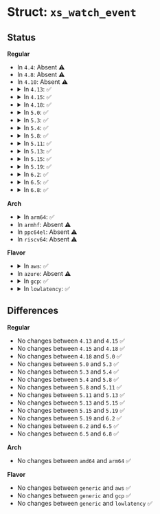 # Struct: <code>xs_watch_event</code>

## Status
<b>Regular</b>
<ul>
<li>
In <code>4.4</code>: Absent ⚠️
</li>
<li>
In <code>4.8</code>: Absent ⚠️
</li>
<li>
In <code>4.10</code>: Absent ⚠️
</li>
<li>
<details>
<summary>In <code>4.13</code>: ✅</summary>

```c
struct xs_watch_event {
    struct list_head list;
    unsigned int len;
    struct xenbus_watch *handle;
    const char *path;
    const char *token;
    char body[0];
};
```
</details>
</li>
<li>
<details>
<summary>In <code>4.15</code>: ✅</summary>

```c
struct xs_watch_event {
    struct list_head list;
    unsigned int len;
    struct xenbus_watch *handle;
    const char *path;
    const char *token;
    char body[0];
};
```
</details>
</li>
<li>
<details>
<summary>In <code>4.18</code>: ✅</summary>

```c
struct xs_watch_event {
    struct list_head list;
    unsigned int len;
    struct xenbus_watch *handle;
    const char *path;
    const char *token;
    char body[0];
};
```
</details>
</li>
<li>
<details>
<summary>In <code>5.0</code>: ✅</summary>

```c
struct xs_watch_event {
    struct list_head list;
    unsigned int len;
    struct xenbus_watch *handle;
    const char *path;
    const char *token;
    char body[0];
};
```
</details>
</li>
<li>
<details>
<summary>In <code>5.3</code>: ✅</summary>

```c
struct xs_watch_event {
    struct list_head list;
    unsigned int len;
    struct xenbus_watch *handle;
    const char *path;
    const char *token;
    char body[0];
};
```
</details>
</li>
<li>
<details>
<summary>In <code>5.4</code>: ✅</summary>

```c
struct xs_watch_event {
    struct list_head list;
    unsigned int len;
    struct xenbus_watch *handle;
    const char *path;
    const char *token;
    char body[0];
};
```
</details>
</li>
<li>
<details>
<summary>In <code>5.8</code>: ✅</summary>

```c
struct xs_watch_event {
    struct list_head list;
    unsigned int len;
    struct xenbus_watch *handle;
    const char *path;
    const char *token;
    char body[0];
};
```
</details>
</li>
<li>
<details>
<summary>In <code>5.11</code>: ✅</summary>

```c
struct xs_watch_event {
    struct list_head list;
    unsigned int len;
    struct xenbus_watch *handle;
    const char *path;
    const char *token;
    char body[0];
};
```
</details>
</li>
<li>
<details>
<summary>In <code>5.13</code>: ✅</summary>

```c
struct xs_watch_event {
    struct list_head list;
    unsigned int len;
    struct xenbus_watch *handle;
    const char *path;
    const char *token;
    char body[0];
};
```
</details>
</li>
<li>
<details>
<summary>In <code>5.15</code>: ✅</summary>

```c
struct xs_watch_event {
    struct list_head list;
    unsigned int len;
    struct xenbus_watch *handle;
    const char *path;
    const char *token;
    char body[0];
};
```
</details>
</li>
<li>
<details>
<summary>In <code>5.19</code>: ✅</summary>

```c
struct xs_watch_event {
    struct list_head list;
    unsigned int len;
    struct xenbus_watch *handle;
    const char *path;
    const char *token;
    char body[0];
};
```
</details>
</li>
<li>
<details>
<summary>In <code>6.2</code>: ✅</summary>

```c
struct xs_watch_event {
    struct list_head list;
    unsigned int len;
    struct xenbus_watch *handle;
    const char *path;
    const char *token;
    char body[0];
};
```
</details>
</li>
<li>
<details>
<summary>In <code>6.5</code>: ✅</summary>

```c
struct xs_watch_event {
    struct list_head list;
    unsigned int len;
    struct xenbus_watch *handle;
    const char *path;
    const char *token;
    char body[0];
};
```
</details>
</li>
<li>
<details>
<summary>In <code>6.8</code>: ✅</summary>

```c
struct xs_watch_event {
    struct list_head list;
    unsigned int len;
    struct xenbus_watch *handle;
    const char *path;
    const char *token;
    char body[0];
};
```
</details>
</li>
</ul>
<b>Arch</b>
<ul>
<li>
<details>
<summary>In <code>arm64</code>: ✅</summary>

```c
struct xs_watch_event {
    struct list_head list;
    unsigned int len;
    struct xenbus_watch *handle;
    const char *path;
    const char *token;
    char body[0];
};
```
</details>
</li>
<li>
In <code>armhf</code>: Absent ⚠️
</li>
<li>
In <code>ppc64el</code>: Absent ⚠️
</li>
<li>
In <code>riscv64</code>: Absent ⚠️
</li>
</ul>
<b>Flavor</b>
<ul>
<li>
<details>
<summary>In <code>aws</code>: ✅</summary>

```c
struct xs_watch_event {
    struct list_head list;
    unsigned int len;
    struct xenbus_watch *handle;
    const char *path;
    const char *token;
    char body[0];
};
```
</details>
</li>
<li>
In <code>azure</code>: Absent ⚠️
</li>
<li>
<details>
<summary>In <code>gcp</code>: ✅</summary>

```c
struct xs_watch_event {
    struct list_head list;
    unsigned int len;
    struct xenbus_watch *handle;
    const char *path;
    const char *token;
    char body[0];
};
```
</details>
</li>
<li>
<details>
<summary>In <code>lowlatency</code>: ✅</summary>

```c
struct xs_watch_event {
    struct list_head list;
    unsigned int len;
    struct xenbus_watch *handle;
    const char *path;
    const char *token;
    char body[0];
};
```
</details>
</li>
</ul>

## Differences
<b>Regular</b>
<ul>
<li>
No changes between <code>4.13</code> and <code>4.15</code> ✅
</li>
<li>
No changes between <code>4.15</code> and <code>4.18</code> ✅
</li>
<li>
No changes between <code>4.18</code> and <code>5.0</code> ✅
</li>
<li>
No changes between <code>5.0</code> and <code>5.3</code> ✅
</li>
<li>
No changes between <code>5.3</code> and <code>5.4</code> ✅
</li>
<li>
No changes between <code>5.4</code> and <code>5.8</code> ✅
</li>
<li>
No changes between <code>5.8</code> and <code>5.11</code> ✅
</li>
<li>
No changes between <code>5.11</code> and <code>5.13</code> ✅
</li>
<li>
No changes between <code>5.13</code> and <code>5.15</code> ✅
</li>
<li>
No changes between <code>5.15</code> and <code>5.19</code> ✅
</li>
<li>
No changes between <code>5.19</code> and <code>6.2</code> ✅
</li>
<li>
No changes between <code>6.2</code> and <code>6.5</code> ✅
</li>
<li>
No changes between <code>6.5</code> and <code>6.8</code> ✅
</li>
</ul>
<b>Arch</b>
<ul>
<li>
No changes between <code>amd64</code> and <code>arm64</code> ✅
</li>
</ul>
<b>Flavor</b>
<ul>
<li>
No changes between <code>generic</code> and <code>aws</code> ✅
</li>
<li>
No changes between <code>generic</code> and <code>gcp</code> ✅
</li>
<li>
No changes between <code>generic</code> and <code>lowlatency</code> ✅
</li>
</ul>
